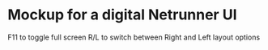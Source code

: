# Mockup for a digital Netrunner UI

F11 to toggle full screen
R/L to switch between Right and Left layout options
